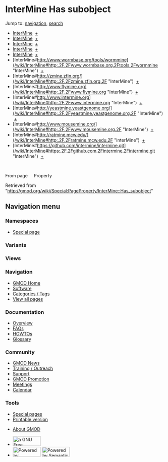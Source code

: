 <div id="mw-page-base" class="noprint">

</div>

<div id="mw-head-base" class="noprint">

</div>

<div id="content" class="mw-body" role="main">

<span id="top"></span>

<div id="mw-js-message" style="display:none;">

</div>



# <span dir="auto">InterMine Has subobject</span>

<div id="bodyContent">

<div id="contentSub">

</div>

<div id="jump-to-nav" class="mw-jump">

Jump to: [navigation](#mw-navigation), [search](#p-search)

</div>

<div id="mw-content-text">

  

- [InterMine](/wiki/InterMine#_44c0411f669b0bc7ee3599b3e40bf478 "InterMine")
   <span class="smwbrowse">[+](/wiki/Special:Browse/InterMine-23_44c0411f669b0bc7ee3599b3e40bf478 "Special:Browse/InterMine-23 44c0411f669b0bc7ee3599b3e40bf478")</span>
- [InterMine](/wiki/InterMine#_35f0a4dfb21d901063f9534114909319 "InterMine")
   <span class="smwbrowse">[+](/wiki/Special:Browse/InterMine-23_35f0a4dfb21d901063f9534114909319 "Special:Browse/InterMine-23 35f0a4dfb21d901063f9534114909319")</span>
- [InterMine](/wiki/InterMine#_23c1d6f8e2fcb6320697d1877b352a27 "InterMine")
   <span class="smwbrowse">[+](/wiki/Special:Browse/InterMine-23_23c1d6f8e2fcb6320697d1877b352a27 "Special:Browse/InterMine-23 23c1d6f8e2fcb6320697d1877b352a27")</span>
- [InterMine](/wiki/InterMine#_19ca3e5527b4a7801df22e02220506b6 "InterMine")
   <span class="smwbrowse">[+](/wiki/Special:Browse/InterMine-23_19ca3e5527b4a7801df22e02220506b6 "Special:Browse/InterMine-23 19ca3e5527b4a7801df22e02220506b6")</span>
- [InterMine](/wiki/InterMine#_1974840c5524f47e32e34fbc09fa67f4 "InterMine")
   <span class="smwbrowse">[+](/wiki/Special:Browse/InterMine-23_1974840c5524f47e32e34fbc09fa67f4 "Special:Browse/InterMine-23 1974840c5524f47e32e34fbc09fa67f4")</span>
- [InterMine#http://www.wormbase.org/tools/wormmine](/wiki/InterMine#http:.2F.2Fwww.wormbase.org.2Ftools.2Fwormmine "InterMine")
   <span class="smwbrowse">[+](/wiki/Special:Browse/InterMine-23http:-2F-2Fwww.wormbase.org-2Ftools-2Fwormmine "Special:Browse/InterMine-23http:-2F-2Fwww.wormbase.org-2Ftools-2Fwormmine")</span>
- [InterMine#http://zmine.zfin.org/](/wiki/InterMine#http:.2F.2Fzmine.zfin.org.2F "InterMine")
   <span class="smwbrowse">[+](/wiki/Special:Browse/InterMine-23http:-2F-2Fzmine.zfin.org-2F "Special:Browse/InterMine-23http:-2F-2Fzmine.zfin.org-2F")</span>
- [InterMine#http://www.flymine.org](/wiki/InterMine#http:.2F.2Fwww.flymine.org "InterMine")
   <span class="smwbrowse">[+](/wiki/Special:Browse/InterMine-23http:-2F-2Fwww.flymine.org "Special:Browse/InterMine-23http:-2F-2Fwww.flymine.org")</span>
- [InterMine#http://www.intermine.org](/wiki/InterMine#http:.2F.2Fwww.intermine.org "InterMine")
   <span class="smwbrowse">[+](/wiki/Special:Browse/InterMine-23http:-2F-2Fwww.intermine.org "Special:Browse/InterMine-23http:-2F-2Fwww.intermine.org")</span>
- [InterMine#http://yeastmine.yeastgenome.org/](/wiki/InterMine#http:.2F.2Fyeastmine.yeastgenome.org.2F "InterMine")
   <span class="smwbrowse">[+](/wiki/Special:Browse/InterMine-23http:-2F-2Fyeastmine.yeastgenome.org-2F "Special:Browse/InterMine-23http:-2F-2Fyeastmine.yeastgenome.org-2F")</span>
- [InterMine#http://www.mousemine.org/](/wiki/InterMine#http:.2F.2Fwww.mousemine.org.2F "InterMine")
   <span class="smwbrowse">[+](/wiki/Special:Browse/InterMine-23http:-2F-2Fwww.mousemine.org-2F "Special:Browse/InterMine-23http:-2F-2Fwww.mousemine.org-2F")</span>
- [InterMine#http://ratmine.mcw.edu/](/wiki/InterMine#http:.2F.2Fratmine.mcw.edu.2F "InterMine")
   <span class="smwbrowse">[+](/wiki/Special:Browse/InterMine-23http:-2F-2Fratmine.mcw.edu-2F "Special:Browse/InterMine-23http:-2F-2Fratmine.mcw.edu-2F")</span>
- [InterMine#https://github.com/intermine/intermine.git](/wiki/InterMine#https:.2F.2Fgithub.com.2Fintermine.2Fintermine.git "InterMine")
   <span class="smwbrowse">[+](/wiki/Special:Browse/InterMine-23https:-2F-2Fgithub.com-2Fintermine-2Fintermine.git "Special:Browse/InterMine-23https:-2F-2Fgithub.com-2Fintermine-2Fintermine.git")</span>

 

From page     Property

</div>

<div class="printfooter">

Retrieved from
"<http://gmod.org/wiki/Special:PageProperty/InterMine::Has_subobject>"

</div>

<div id="catlinks" class="catlinks catlinks-allhidden">

</div>

<div class="visualClear">

</div>

</div>

</div>

<div id="mw-navigation">

## Navigation menu

<div id="mw-head">



<div id="left-navigation">

<div id="p-namespaces" class="vectorTabs" role="navigation"
aria-labelledby="p-namespaces-label">

### Namespaces

- <span id="ca-nstab-special">[Special
  page](/wiki/Special:PageProperty/InterMine::Has_subobject "This is a special page, you cannot edit the page itself")</span>

</div>

<div id="p-variants" class="vectorMenu emptyPortlet" role="navigation"
aria-labelledby="p-variants-label">

### 

### Variants[](#)

<div class="menu">

</div>

</div>

</div>

<div id="right-navigation">

<div id="p-views" class="vectorTabs emptyPortlet" role="navigation"
aria-labelledby="p-views-label">

### Views

</div>



</div>



</div>

</div>

</div>

<div id="mw-panel">

<div id="p-logo" role="banner">

<a href="/wiki/Main_Page"
style="background-image: url(http://gmod.org/images/GMOD-cogs.png);"
title="Visit the main page"></a>

</div>

<div id="p-Navigation" class="portal" role="navigation"
aria-labelledby="p-Navigation-label">

### Navigation

<div class="body">

- <span id="n-GMOD-Home">[GMOD Home](/wiki/Main_Page)</span>
- <span id="n-Software">[Software](/wiki/GMOD_Components)</span>
- <span id="n-Categories-.2F-Tags">[Categories /
  Tags](/wiki/Categories)</span>
- <span id="n-View-all-pages">[View all
  pages](/wiki/Special:AllPages)</span>

</div>

</div>

<div id="p-Documentation" class="portal" role="navigation"
aria-labelledby="p-Documentation-label">

### Documentation

<div class="body">

- <span id="n-Overview">[Overview](/wiki/Overview)</span>
- <span id="n-FAQs">[FAQs](/wiki/Category:FAQ)</span>
- <span id="n-HOWTOs">[HOWTOs](/wiki/Category:HOWTO)</span>
- <span id="n-Glossary">[Glossary](/wiki/Glossary)</span>

</div>

</div>

<div id="p-Community" class="portal" role="navigation"
aria-labelledby="p-Community-label">

### Community

<div class="body">

- <span id="n-GMOD-News">[GMOD News](/wiki/GMOD_News)</span>
- <span id="n-Training-.2F-Outreach">[Training /
  Outreach](/wiki/Training_and_Outreach)</span>
- <span id="n-Support">[Support](/wiki/Support)</span>
- <span id="n-GMOD-Promotion">[GMOD
  Promotion](/wiki/GMOD_Promotion)</span>
- <span id="n-Meetings">[Meetings](/wiki/Meetings)</span>
- <span id="n-Calendar">[Calendar](/wiki/Calendar)</span>

</div>

</div>

<div id="p-tb" class="portal" role="navigation"
aria-labelledby="p-tb-label">

### Tools

<div class="body">

- <span id="t-specialpages"><a href="/wiki/Special:SpecialPages" accesskey="q"
  title="A list of all special pages [q]">Special pages</a></span>
- <span id="t-print"><a
  href="/mediawiki/index.php?title=Special:PageProperty/InterMine::Has_subobject&amp;printable=yes"
  rel="alternate" accesskey="p"
  title="Printable version of this page [p]">Printable version</a></span>

</div>

</div>

</div>

</div>

<div id="footer" role="contentinfo">

- <span id="footer-places-about">[About
  GMOD](/wiki/GMOD:About "GMOD:About")</span>

<!-- -->

- <span id="footer-copyrightico">[<img src="http://www.gnu.org/graphics/gfdl-logo-small.png" width="88"
  height="31" alt="a GNU Free Documentation License" />](http://www.gnu.org/licenses/fdl-1.3.html)</span>
- <span id="footer-poweredbyico">[<img src="/mediawiki/skins/common/images/poweredby_mediawiki_88x31.png"
  width="88" height="31" alt="Powered by MediaWiki" />](//www.mediawiki.org/)
  [<img
  src="/mediawiki/extensions/SemanticMediaWiki/includes/../resources/images/smw_button.png"
  width="88" height="31" alt="Powered by Semantic MediaWiki" />](https://www.semantic-mediawiki.org/wiki/Semantic_MediaWiki)</span>

<div style="clear:both">

</div>

</div>
